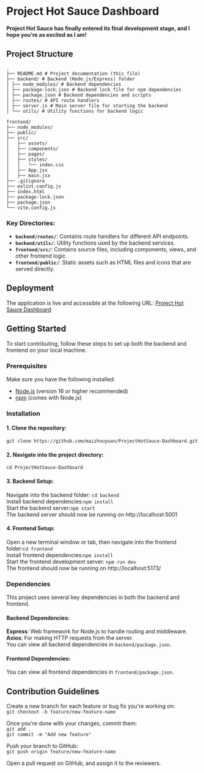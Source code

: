 

# Project Hot Sauce Dashboard
**Project Hot Sauce has finally entered its final development stage, and I hope you're as excited as I am!**

## Project Structure

```
.
├── README.md # Project documentation (this file)
├── backend/ # Backend (Node.js/Express) folder
│ ├── node_modules/ # Backend dependencies
│ ├── package-lock.json # Backend lock file for npm dependencies
│ ├── package.json # Backend dependencies and scripts
│ ├── routes/ # API route handlers
│ ├── server.js # Main server file for starting the backend
│ └── utils/ # Utility functions for backend logic

frontend/
├── node_modules/          
├── public/                
├── src/                   
│   ├── assets/            
│   ├── components/        
│   ├── pages/             
│   ├── styles/            
│   │   └── index.css      
│   ├── App.jsx            
│   ├── main.jsx           
├── .gitignore             
├── eslint.config.js       
├── index.html             
├── package-lock.json      
├── package.json           
└── vite.config.js        
```


### Key Directories:
- **`backend/routes/`**: Contains route handlers for different API endpoints.
- **`backend/utils/`**: Utility functions used by the backend services.
- **`frontend/src/`**: Contains source files, including components, views, and other frontend logic.
- **`frontend/public/`**: Static assets such as HTML files and icons that are served directly.

## Deployment

The application is live and accessible at the following URL:
[Project Hot Sauce Dashboard](https://projecthotsauce-dashboard.onrender.com)

## Getting Started

To start contributing, follow these steps to set up both the backend and frontend on your local machine.

### Prerequisites

Make sure you have the following installed:
- [Node.js](https://nodejs.org/) (version 16 or higher recommended)
- [npm](https://www.npmjs.com/) (comes with Node.js)

### Installation

#### 1. Clone the repository:
```git clone https://github.com/maizhouyuan/ProjectHotSauce-Dashboard.git```

#### 2. Navigate into the project directory:
```cd ProjectHotSauce-Dashboard```

#### 3. Backend Setup:
Navigate into the backend folder: ```cd backend```\
Install backend dependencies:```npm install```\
Start the backend server:```npm start```\
The backend server should now be running on http://localhost:5001

#### 4. Frontend Setup:
Open a new terminal window or tab, then navigate into the frontend folder:```cd frontend```\
Install frontend dependencies:```npm install```\
Start the frontend development server: ```npm run dev```\
The frontend should now be running on http://localhost:5173/

### Dependencies
This project uses several key dependencies in both the backend and frontend.
#### Backend Dependencies:
**Express**: Web framework for Node.js to handle routing and middleware.\
**Axios**: For making HTTP requests from the server.\
You can view all backend dependencies in ```backend/package.json```.
#### Frontend Dependencies:
You can view all frontend dependencies in ```frontend/package.json```.

## Contribution Guidelines
Create a new branch for each feature or bug fix you're working on:\
```git checkout -b feature/new-feature-name```

Once you're done with your changes, commit them:\
```git add .```\
```git commit -m "Add new feature"```

Push your branch to GitHub:\
```git push origin feature/new-feature-name```

Open a pull request on GitHub, and assign it to the reviewers.